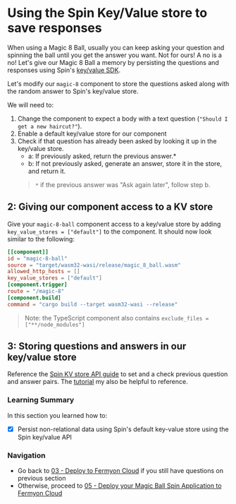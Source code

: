 # Using the Spin Key/Value store to save responses

When using a Magic 8 Ball, usually you can keep asking your question and spinning the ball until you get the answer you want. Not for ours! A no is a no! Let's give our Magic 8 Ball a memory by persisting the questions and responses using Spin's [key/value SDK](https://developer.fermyon.com/spin/kv-store.md).

Let's modify our `magic-8` component to store the questions asked along with the random answer to Spin's key/value store.

We will need to:

1. Change the component to expect a body with a text question (`"Should I get a new haircut?"`).
1. Enable a default key/value store for our component
1. Check if that question has already been asked by looking it up in the key/value store.
    - a: If previously asked, return the previous answer.*
    - b: If not previously asked, generate an answer, store it in the store, and return it.
    > `*` if the previous answer was "Ask again later", follow step b.

## 2: Giving our component access to a KV store

Give your `magic-8-ball` component access to a key/value store by adding `key_value_stores = ["default"]` to the component. It should now look similar to the following:

```toml
[[component]]
id = "magic-8-ball"
source = "target/wasm32-wasi/release/magic_8_ball.wasm"
allowed_http_hosts = []
key_value_stores = ["default"]
[component.trigger]
route = "/magic-8"
[component.build]
command = "cargo build --target wasm32-wasi --release"
```

> Note: the TypeScript component also contains `exclude_files = ["**/node_modules"]`

## 3: Storing questions and answers in our key/value store

Reference the [Spin KV store API guide](https://developer.fermyon.com/spin/kv-store-api-guide) to set and a check previous question and answer pairs. The [tutorial](https://developer.fermyon.com/spin/kv-store-tutorial) my also be helpful to reference.

### Learning Summary

In this section you learned how to:

- [x] Persist non-relational data using Spin's default key-value store using the Spin key/value API

### Navigation

- Go back to [03 - Deploy to Fermyon Cloud](03-deploy-fermyon-cloud.md) if you still have questions on previous section
- Otherwise, proceed to [05 - Deploy your Magic Ball Spin Application to Fermyon Cloud](05-deploy-fermyon-cloud.md)
